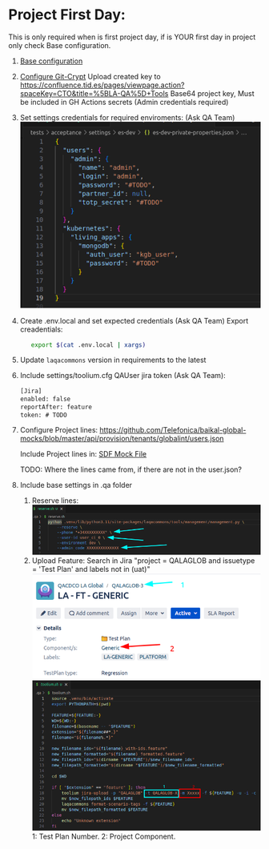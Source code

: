 # Project First Day:

This is only required when is first project day, if is YOUR first day in project only check Base configuration.

1. [Base configuration](./base-configuration.md#base-configuration)
   
2. [Configure Git-Crypt](./configure-git-crypt.md#git-crypt)
   Upload created key to https://confluence.tid.es/pages/viewpage.action?spaceKey=CTO&title=%5BLA-QA%5D+Tools
   Base64 project key, Must be included in GH Actions secrets (Admin credentials required)

3. Set settings credentials for required enviroments: (Ask QA Team)
   ![private settings](images/private-settings.png)

4. Create .env.local and set expected credentials (Ask QA Team)
   Export creadentials:
   ```bash
      export $(cat .env.local | xargs)
   ```

5. Update `laqacommons` version in requirements to the latest

6. Include settings/toolium.cfg QAUser jira token (Ask QA Team):
   ```
   [Jira]
   enabled: false
   reportAfter: feature
   token: # TODO
   ```
7. Configure Project lines:
   https://github.com/Telefonica/baikal-global-mocks/blob/master/api/provision/tenants/globalint/users.json

   Include Project lines in: [SDF Mock File](../settings/common-sdf-mock.json)

   TODO: Where the lines came from, if there are not in the user.json?
    
8. Include base settings in .qa folder
   1. Reserve lines:
      ![reserve lines](images/reserve-lines.png)
   2. Upload Feature:
      Search in Jira "project = QALAGLOB and issuetype = 'Test Plan' and labels not in (uat)"
      ![tests plans](images/test-plan.png)
      ![upload features](images/upload-features.png)
      1: Test Plan Number.
      2: Project Component.